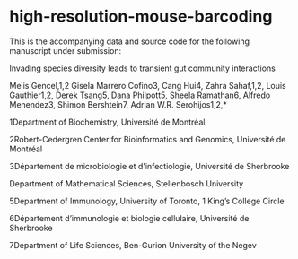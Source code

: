 # high-resolution-mouse-barcoding       
This is the accompanying data and source code for the following manuscript under submission: 

Invading species diversity leads to transient gut community interactions

Melis Gencel,1,2 Gisela Marrero Cofino3, Cang Hui4, Zahra Sahaf,1,2, Louis Gauthier1,2, Derek Tsang5, Dana Philpott5, Sheela Ramathan6, Alfredo Menendez3, Shimon Bershtein7, Adrian W.R. Serohijos1,2,*

1Department of Biochemistry, Université de Montréal, 

2Robert-Cedergren Center for Bioinformatics and Genomics, Université de Montréal

3Département de microbiologie et d'infectiologie, Université de Sherbrooke

Department of Mathematical Sciences, Stellenbosch University

5Department of Immunology, University of Toronto, 1 King’s College Circle

6Département d’immunologie et biologie cellulaire, Université de Sherbrooke

7Department of Life Sciences, Ben-Gurion University of the Negev
